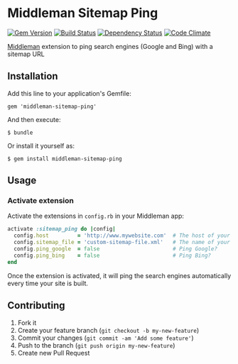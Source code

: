 # Middleman Sitemap Ping

[![Gem Version](https://badge.fury.io/rb/middleman-sitemap-ping.png)](http://badge.fury.io/rb/middleman-sitemap-ping)
[![Build Status](https://secure.travis-ci.org/bootstrap-ruby/middleman-sitemap-ping.png)](http://travis-ci.org/bootstrap-ruby/middleman-sitemap-ping)
[![Dependency Status](https://gemnasium.com/bootstrap-ruby/middleman-sitemap-ping.png)](https://gemnasium.com/bootstrap-ruby/middleman-sitemap-ping)
[![Code Climate](https://codeclimate.com/github/bootstrap-ruby/middleman-sitemap-ping.png)](https://codeclimate.com/github/bootstrap-ruby/middleman-sitemap-ping)

[Middleman](https://middlemanapp.com/) extension to ping search engines (Google and Bing) with a sitemap URL

## Installation

Add this line to your application's Gemfile:

    gem 'middleman-sitemap-ping'

And then execute:

    $ bundle

Or install it yourself as:

    $ gem install middleman-sitemap-ping

## Usage

### Activate extension

Activate the extensions in `config.rb` in your Middleman app:

```ruby
activate :sitemap_ping do |config|
  config.host         = 'http://www.mywebsite.com'  # The host of your website      (required)
  config.sitemap_file = 'custom-sitemap-file.xml'   # The name of your sitemap file (optional, default: sitemap.xml)
  config.ping_google  = false                       # Ping Google?                  (optional, default: true)
  config.ping_bing    = false                       # Ping Bing?                    (optional, default: true)
end
```

Once the extension is activated, it will ping the search engines automatically every time your site is built.

## Contributing

1. Fork it
2. Create your feature branch (`git checkout -b my-new-feature`)
3. Commit your changes (`git commit -am 'Add some feature'`)
4. Push to the branch (`git push origin my-new-feature`)
5. Create new Pull Request
